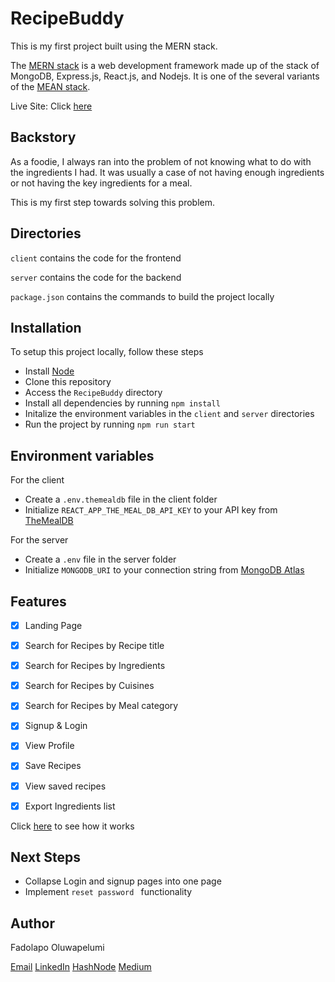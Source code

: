 
# RecipeBuddy


This is my first project built using the MERN stack.

The [MERN stack](https://www.mongodb.com/mern-stack) is a web development framework made up of the stack of MongoDB, Express.js, React.js, and Nodejs. It is one of the several variants of the [MEAN stack](https://www.mongodb.com/mean-stack).

Live Site: Click [here](https://recipebuddy.netlify.app/)

## Backstory

As a foodie, I always ran into the problem of not knowing what to do with the ingredients I had. It was usually a case of not having enough ingredients or not having the key ingredients for a meal. 

This is my first step towards solving this problem. 


## Directories

`client` contains the code for the frontend 

`server` contains the code for the backend

`package.json` contains the commands to build the project locally



## Installation

To setup this project locally, follow these steps
- Install [Node](https://nodejs.org/en/download)
- Clone this repository
- Access the `RecipeBuddy` directory
- Install all dependencies by running `npm install`
- Initalize the environment variables in the `client` and `server` directories
- Run the project by running `npm run start`

## Environment variables

For the client
- Create a `.env.themealdb` file in the client folder
- Initialize `REACT_APP_THE_MEAL_DB_API_KEY` to your API key from [TheMealDB](https://www.themealdb.com/api.php)

For the server
- Create a `.env` file in the server folder
- Initialize `MONGODB_URI` to your connection string from [MongoDB Atlas](https://www.mongodb.com/docs/guides/atlas/connection-string/)

## Features
- [x] Landing Page
- [x] Search for Recipes by Recipe title
- [x] Search for Recipes by Ingredients
- [x] Search for Recipes by Cuisines
- [x] Search for Recipes by Meal category
- [x] Signup & Login
- [x] View Profile
- [x] Save Recipes
- [x] View saved recipes
- [x] Export Ingredients list


Click [here](https://youtu.be/) to see how it works

## Next Steps

- Collapse Login and signup pages into one page
- Implement `reset password ` functionality

## Author
Fadolapo Oluwapelumi

[Email](mailto:pelumifadolapo7@gmail.com) [LinkedIn](https://www.linkedin.com/in/oluwapelumi-fadolapo/) [HashNode](https://hashnode.com/@pelumi7) [Medium](https://medium.com/@lumi_codes)

